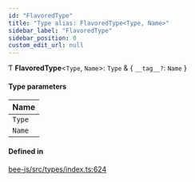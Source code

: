 ```yaml
---
id: "FlavoredType"
title: "Type alias: FlavoredType<Type, Name>"
sidebar_label: "FlavoredType"
sidebar_position: 0
custom_edit_url: null
---
```


Ƭ **FlavoredType**<`Type`, `Name`\>: `Type` & { `__tag__?`: `Name`  }

#### Type parameters

| Name |
| :------ |
| `Type` |
| `Name` |

#### Defined in

[bee-js/src/types/index.ts:624](https://github.com/ethersphere/bee-js/blob/2c8b9d1/src/types/index.ts#L624)
